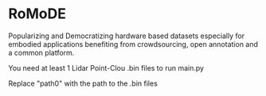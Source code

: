 # RoMoDE
 Popularizing and Democratizing hardware based datasets especially for embodied applications benefiting from crowdsourcing, open annotation and a common platform.
 
 You need at least 1 Lidar Point-Clou .bin files to run main.py 
 
 Replace "path0" with the path to the .bin files 
  
